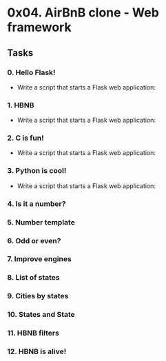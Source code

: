 # 0x04. AirBnB clone - Web framework

## Tasks
### 0. Hello Flask!
- Write a script that starts a Flask web application:

### 1. HBNB
- Write a script that starts a Flask web application:

### 2. C is fun!
- Write a script that starts a Flask web application:

### 3. Python is cool!
- Write a script that starts a Flask web application:

### 4. Is it a number?

### 5. Number template

### 6. Odd or even?

### 7. Improve engines

### 8. List of states

### 9. Cities by states

### 10. States and State

### 11. HBNB filters

### 12. HBNB is alive!
